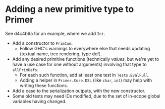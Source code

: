 # Adding a new primitive type to Primer

See d4c4b9a for an example, where we add `Int`.

- Add a constructor to `PrimCon`.
  - Follow GHC's warnings to everywhere else that needs updating (textual name, tree rendering, type def).
- Add any desired primitive functions (technically _values_, but we're yet to have a use case for one without arguments) involving that type to `allPrimDefs`.
  - For each such function, add at least one test in `Tests.EvalFull`.
  - Adding a helper in `Primer.Core.DSL` (like `char`, `int`) may help with writing these functions.
- Add a case to the serialization outputs, with the new constructor.
- Some old tests may need IDs modified, due to the set of in-scope global variables having changed.
